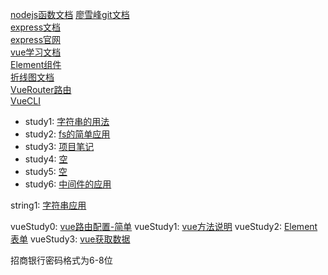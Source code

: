 [nodejs函数文档](https://developer.mozilla.org/zh-CN/docs/Web/JavaScript/Reference/Global_Objects/Array)
[廖雪峰git文档](https://www.liaoxuefeng.com/wiki/896043488029600/896827951938304)  
[express文档](https://www.cnblogs.com/mq0036/p/5243312.html)  
[express官网](https://expressjs.com/zh-cn/)  
[vue学习文档](https://cn.vuejs.org/v2/guide/)  
[Element组件](https://element.eleme.cn/#/zh-CN/component/input)  
[折线图文档](https://echarts.apache.org/examples/zh/index.html)  
[VueRouter路由](https://router.vuejs.org/zh/installation.html)  
[VueCLI](https://cli.vuejs.org/zh/guide/)


* study1: [字符串的用法](https://github.com/mohui/nodeStudy/blob/master/study-001.md)
* study2: [fs的简单应用](https://github.com/mohui/nodeStudy/blob/master/study-002.md)
* study3: [项目笔记](https://github.com/mohui/nodeStudy/blob/master/study-003.md)
* study4: [空](https://github.com/mohui/nodeStudy/blob/master/study-004.md)
* study5: [空](https://github.com/mohui/nodeStudy/blob/master/study-005.md)
* study6: [中间件的应用](https://github.com/mohui/nodeStudy/blob/master/study-006.md)

 string1: [字符串应用](https://github.com/mohui/nodeStudy/blob/master/string-001.md)


 vueStudy0: [vue路由配置-简单](https://github.com/mohui/nodeStudy/blob/master/vueStudy/vueStudy-000.md)
 vueStudy1: [vue方法说明](https://github.com/mohui/nodeStudy/blob/master/vueStudy/vueStudy-001.md)
 vueStudy2: [Element表单](https://github.com/mohui/nodeStudy/blob/master/vueStudy/vueStudy-002.md)
 vueStudy3: [vue获取数据](https://github.com/mohui/nodeStudy/blob/master/vueStudy/vueStudy-003.md)


招商银行密码格式为6-8位